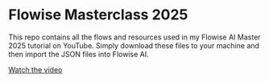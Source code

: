 # Flowise Masterclass 2025

This repo contains all the flows and resources used in my Flowise AI Master 2025 tutorial on YouTube.
Simply download these files to your machine and then import the JSON files into Flowise AI.

[Watch the video](https://youtu.be/9TaRksXuLWY)
